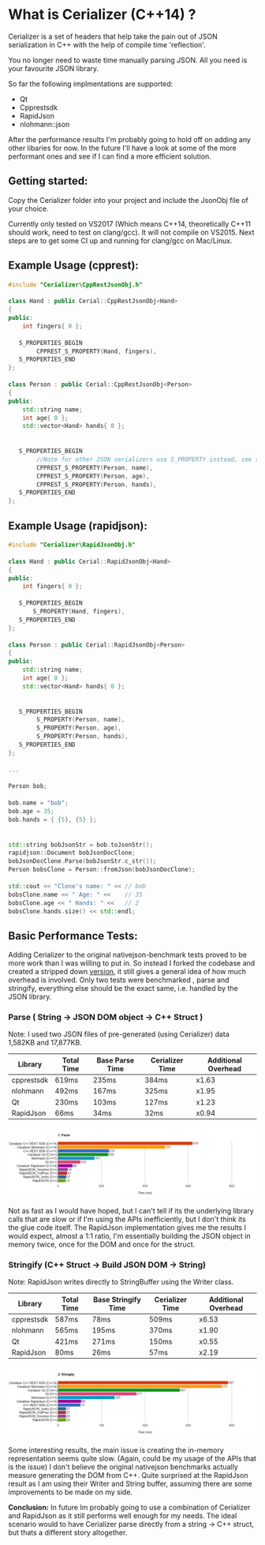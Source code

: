 # What is Cerializer (C++14) ?

Cerializer is a set of headers that help take the pain out of JSON serialization in C++ with the help of compile time 'reflection'.

You no longer need to waste time manually parsing JSON.
All you need is your favourite JSON library.

So far the following implmentations are supported:

- Qt
- Cpprestsdk
- RapidJson
- nlohmann::json

After the performance results I'm probably going to hold off on adding any other libaries for now.
In the future I'll have a look at some of the more performant ones and see if I can find a more efficient solution.

## Getting started:

Copy the Cerializer folder into your project and include the JsonObj file of your choice.

Currently only tested on VS2017 (Which means C++14, theoretically C++11 should work, need to test on clang/gcc).
It will not compile on VS2015.
Next steps are to get some CI up and running for clang/gcc on Mac/Linux.

## Example Usage (cpprest):

``` C++
#include "Cerializer\CppRestJsonObj.h"

class Hand : public Cerial::CppRestJsonObj<Hand>
{
public:
    int fingers{ 0 };
    
   S_PROPERTIES_BEGIN
        CPPREST_S_PROPERTY(Hand, fingers),
   S_PROPERTIES_END
};

class Person : public Cerial::CppRestJsonObj<Person>
{
public:
    std::string name;
    int age{ 0 };
    std::vector<Hand> hands{ 0 };

    
   S_PROPERTIES_BEGIN
        //Note for other JSON serializers use S_PROPERTY instead, see tests for examples.
        CPPREST_S_PROPERTY(Person, name),
        CPPREST_S_PROPERTY(Person, age),
        CPPREST_S_PROPERTY(Person, hands),
   S_PROPERTIES_END
};

```

## Example Usage (rapidjson):
``` C++
#include "Cerializer\RapidJsonObj.h"

class Hand : public Cerial::RapidJsonObj<Hand>
{
public:
    int fingers{ 0 };
    
   S_PROPERTIES_BEGIN
       S_PROPERTY(Hand, fingers),
   S_PROPERTIES_END
};

class Person : public Cerial::RapidJsonObj<Person>
{
public:
    std::string name;
    int age{ 0 };
    std::vector<Hand> hands{ 0 };

    
   S_PROPERTIES_BEGIN
        S_PROPERTY(Person, name),
        S_PROPERTY(Person, age),
        S_PROPERTY(Person, hands),
   S_PROPERTIES_END
};

...

Person bob;

bob.name = "bob";
bob.age = 35;
bob.hands = { {5}, {5} };


std::string bobJsonStr = bob.toJsonStr();
rapidjson::Document bobJsonDocClone;
bobJsonDocClone.Parse(bobJsonStr.c_str());
Person bobsClone = Person::fromJson(bobJsonDocClone);

std::cout << "Clone's name: " << // bob
bobsClone.name << " Age: " <<    // 35
bobsClone.age << " Hands: " <<   // 2
bobsClone.hands.size() << std::endl;
```

## Basic Performance Tests:
Adding Cerializer to the original nativejson-benchmark tests proved to be more work than I was willing to put in.
So instead I forked the codebase and created a stripped down [version](https://github.com/CathalT/nativejson-benchmark/tree/cerializer_tests), it still gives a general idea of how much overhead is involved.
Only two tests were benchmarked , parse and stringify, everything else should be the exact same, i.e. handled by the JSON library.

### Parse ( String -> JSON DOM object -> C++ Struct )

Note: I used two JSON files of pre-generated (using Cerializer) data 1,582KB and 17,877KB.

   Library    | Total Time | Base Parse Time | Cerializer Time | Additional Overhead
--------------|------------|-----------------|-----------------|--------------------
  cpprestsdk  |    619ms   |      235ms      |      384ms      |        x1.63
  nlohmann    |    492ms   |      167ms      |      325ms      |        x1.95
  Qt          |    230ms   |      103ms      |      127ms      |        x1.23
  RapidJson   |     66ms   |       34ms      |       32ms      |        x0.94
  
  ![Parse time](https://github.com/CathalT/nativejson-benchmark/blob/cerializer_tests/sample/performance_unknown_win32_vc2013_1.%20Parse_Time%20(ms).jpeg)
  
Not as fast as I would have hoped, but I can't tell if its the underlying library calls that are slow or if I'm using the APIs inefficiently, but I don't think its the glue code itself.
The RapidJson implementation gives me the results I would expect, almost a 1:1 ratio, I'm essentially building the JSON object in memory twice, once for the DOM and once for the struct.

### Stringify (C++ Struct -> Build JSON DOM -> String) 
Note: RapidJson writes directly to StringBuffer using the Writer class.
  
   Library    | Total Time | Base Stringify Time | Cerializer Time | Additional Overhead
--------------|------------|---------------------|-----------------|--------------------
  cpprestsdk  |    587ms   |         78ms        |      509ms      |        x6.53
  nlohmann    |    565ms   |        195ms        |      370ms      |        x1.90
  Qt          |    421ms   |        271ms        |      150ms      |        x0.55
  RapidJson   |     80ms   |         26ms        |       57ms      |        x2.19
  
![Stringify time](https://github.com/CathalT/nativejson-benchmark/blob/cerializer_tests/sample/performance_unknown_win32_vc2013_2.%20Stringify_Time%20(ms).jpeg)

Some interesting results, the main issue is creating the in-memory representation seems quite slow. (Again, could be my usage of the APIs that is the issue)
I don't believe the original nativejson benchmarks actually measure generating the DOM from C++.
Quite surprised at the RapidJson result as I am using their Writer and String buffer, assuming there are some improvements to be made on my side.

**Conclusion:**
In future Im probably going to use a combination of Cerializer and RapidJson as it still performs well enough for my needs.
The ideal scenario would to have Cerializer parse directly from a string -> C++ struct, but thats a different story altogether.
